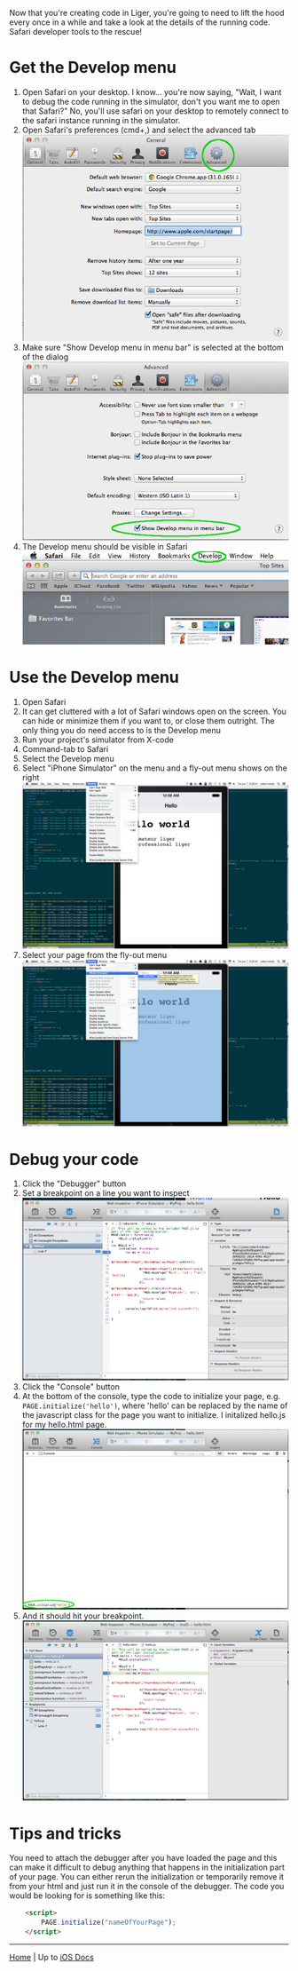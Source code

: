 Now that you're creating code in Liger, you're going to need to lift the hood every once in a while and take a look at the details of the running code. Safari developer tools to the rescue!

# Get the Develop menu
1. Open Safari on your desktop. I know... you're now saying, "Wait, I want to debug the code running in the simulator, don't you want me to open that Safari?" No, you'll use safari on your desktop to remotely connect to the safari instance running in the simulator.
1. Open Safari's preferences (cmd+,) and select the advanced tab
   ![Screenshot](/media/ios/debug-js/prefs0.png)
1. Make sure "Show Develop menu in menu bar" is selected at the bottom of the dialog
   ![Screenshot](/media/ios/debug-js/prefs1.png)
1. The Develop menu should be visible in Safari
   ![Screenshot](/media/ios/debug-js/menu.png)

# Use the Develop menu
1. Open Safari
1. It can get cluttered with a lot of Safari windows open on the screen. You can hide or minimize them if you want to, or close them outright. The only thing you do need access to is the Develop menu
1. Run your project's simulator from X-code
1. Command-tab to Safari
1. Select the Develop menu
1. Select "iPhone Simulator" on the menu and a fly-out menu shows on the right
   ![Screenshot](/media/ios/debug-js/dev_menu0.png)
1. Select your page from the fly-out menu
   ![Screenshot](/media/ios/debug-js/dev_menu1.png)

# Debug your code
1. Click the "Debugger" button
1. Set a breakpoint on a line you want to inspect
   ![Screenshot](/media/ios/debug-js/set_breakpoint.png)
1. Click the "Console" button
1. At the bottom of the console, type the code to initialize your page, e.g. `PAGE.initialize('hello')`, where 'hello' can be replaced by the name of the javascript class for the page you want to initialize. I initalized hello.js for my hello.html page.
   ![Screenshot](/media/ios/debug-js/initialize_page_from_console.png)
1. And it should hit your breakpoint.
   ![Screenshot](/media/ios/debug-js/hit_breakpoint.png)

# Tips and tricks

You need to attach the debugger after you have loaded the page and this can make it difficult to debug anything that happens in the initialization part of your page. You can either rerun the initialization or temporarily remove it from your html and just run it in the console of the debugger. The code you would be looking for is something like this:

```html
    <script>
        PAGE.initialize("nameOfYourPage");
    </script>
```


---

[Home](/) | Up to [iOS Docs](/ios)
